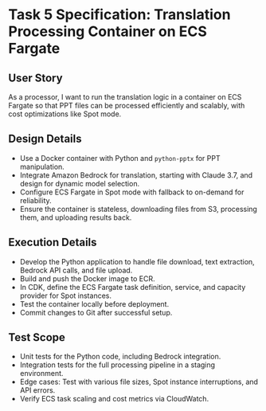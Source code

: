 # Task 5 Specification: Translation Processing Container on ECS Fargate

## User Story
As a processor, I want to run the translation logic in a container on ECS Fargate so that PPT files can be processed efficiently and scalably, with cost optimizations like Spot mode.

## Design Details
- Use a Docker container with Python and `python-pptx` for PPT manipulation.
- Integrate Amazon Bedrock for translation, starting with Claude 3.7, and design for dynamic model selection.
- Configure ECS Fargate in Spot mode with fallback to on-demand for reliability.
- Ensure the container is stateless, downloading files from S3, processing them, and uploading results back.

## Execution Details
- Develop the Python application to handle file download, text extraction, Bedrock API calls, and file upload.
- Build and push the Docker image to ECR.
- In CDK, define the ECS Fargate task definition, service, and capacity provider for Spot instances.
- Test the container locally before deployment.
- Commit changes to Git after successful setup.

## Test Scope
- Unit tests for the Python code, including Bedrock integration.
- Integration tests for the full processing pipeline in a staging environment.
- Edge cases: Test with various file sizes, Spot instance interruptions, and API errors.
- Verify ECS task scaling and cost metrics via CloudWatch.
